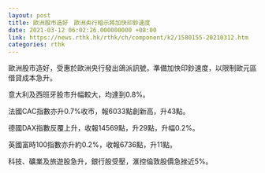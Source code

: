 ```yaml
---
layout: post
title: 歐洲股市造好　歐洲央行暗示將加快印鈔速度
date: 2021-03-12 06:02:26.000000000 +08:00
link: https://news.rthk.hk/rthk/ch/component/k2/1580155-20210312.htm
categories: rthk
---
```


歐洲股市造好，受惠於歐洲央行發出鴿派訊號，準備加快印鈔速度，以限制歐元區借貸成本急升。

意大利及西班牙股市升幅較大，均達到0.8%。

法國CAC指數亦升0.7%收市，報6033點創新高，升43點。

德國DAX指數反覆上升，收報14569點，升29點，升幅0.2%。

英國富時100指數亦升約0.2%，收報6736點，升11點。

科技、礦業及旅遊股急升，銀行股受壓，滙控倫敦股價急挫近5%。
